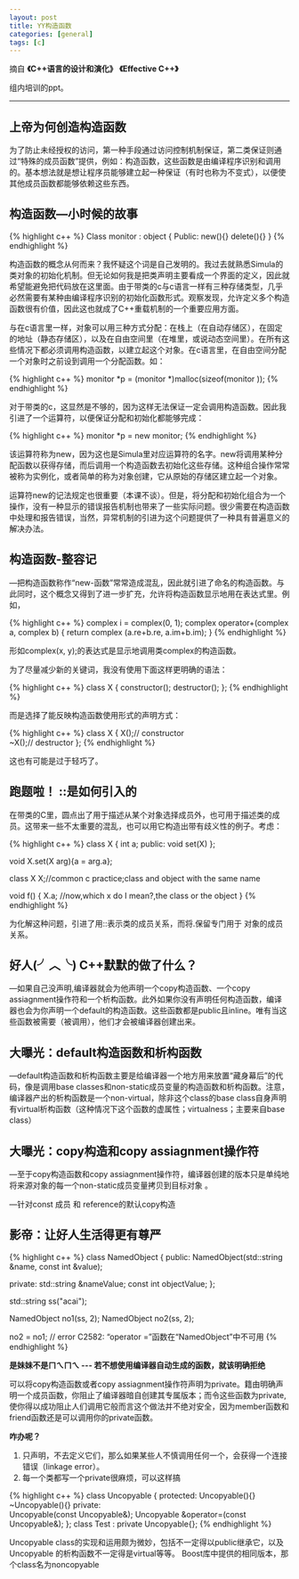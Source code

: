 ```yaml
---
layout: post
title: YY构造函数
categories: [general]
tags: [c]
---
```


摘自 **《C++语言的设计和演化》** **《Effective C++》**

组内培训的ppt。

----------

## 上帝为何创造构造函数 ##
为了防止未经授权的访问，第一种手段通过访问控制机制保证，第二类保证则通过“特殊的成员函数”提供，例如：构造函数，这些函数是由编译程序识别和调用的。基本想法就是想让程序员能够建立起一种保证（有时也称为不变式），以便使其他成员函数都能够依赖这些东西。

## 构造函数—小时候的故事 ##

{% highlight c++ %}
Class monitor : object
{
Public:
    new(){}
    delete(){}
}
{% endhighlight %}

构造函数的概念从何而来？我怀疑这个词是自己发明的。我过去就熟悉Simula的类对象的初始化机制。但无论如何我是把类声明主要看成一个界面的定义，因此就希望能避免把代码放在这里面。由于带类的c与c语言一样有三种存储类型，几乎必然需要有某种由编译程序识别的初始化函数形式。观察发现，允许定义多个构造函数很有价值，因此这也就成了C++重载机制的一个重要应用方面。

与在c语言里一样，对象可以用三种方式分配：在栈上（在自动存储区），在固定的地址（静态存储区），以及在自由空间里（在堆里，或说动态空间里）。在所有这些情况下都必须调用构造函数，以建立起这个对象。在c语言里，在自由空间分配一个对象时之前设到调用一个分配函数。如：

{% highlight c++ %}
    monitor *p = (monitor *)malloc(sizeof(monitor ));
{% endhighlight %}

对于带类的c，这显然是不够的，因为这样无法保证一定会调用构造函数。因此我引进了一个运算符，以便保证分配和初始化都能够完成：

{% highlight c++ %}
    monitor *p = new monitor;
{% endhighlight %}

该运算符称为new，因为这也是Simula里对应运算符的名字。new将调用某种分配函数以获得存储，而后调用一个构造函数去初始化这些存储。这种组合操作常常被称为实例化，或者简单的称为对象创建，它从原始的存储区建立起一个对象。

运算符new的记法规定也很重要（本课不谈）。但是，将分配和初始化组合为一个操作，没有一种显示的错误报告机制也带来了一些实际问题。很少需要在构造函数中处理和报告错误，当然，异常机制的引进为这个问题提供了一种具有普遍意义的解决办法。

## 构造函数-整容记 ##

—把构造函数称作“new-函数”常常造成混乱，因此就引进了命名的构造函数。与此同时，这个概念又得到了进一步扩充，允许将构造函数显示地用在表达式里。例如，

{% highlight c++ %}
complex i = complex(0, 1);
complex operator+(complex a, complex b)
{
    return complex (a.re+b.re, a.im+b.im);
}
{% endhighlight %}

形如complex(x, y);的表达式是显示地调用类complex的构造函数。

为了尽量减少新的关键词，我没有使用下面这样更明确的语法：

{% highlight c++ %}
class X
{
    constructor();
    destructor();
};
{% endhighlight %}

而是选择了能反映构造函数使用形式的声明方式：

{% highlight c++ %}
class X
{
    X();// constructor  
    ~X();// destructor
};
{% endhighlight %}

这也有可能是过于轻巧了。

## 跑题啦！ ::是如何引入的 ##

在带类的C里，圆点出了用于描述从某个对象选择成员外，也可用于描述类的成员。这带来一些不太重要的混乱，也可以用它构造出带有歧义性的例子。考虑：

{% highlight c++ %}
class X
{
  int a;
  public:
    void set(X)
};

void X.set(X arg){a = arg.a};

class X  X;//common c practice;class and object with the same name

void f()
{
  X.a; //now,which x do I mean?,the class or the object
}
{% endhighlight %}

为化解这种问题，引进了用::表示类的成员关系，而将.保留专门用于
对象的成员关系。

## 好人(╯︿╰) C++默默的做了什么？ ##


—如果自己没声明,编译器就会为他声明一个copy构造函数、一个copy
assiagnment操作符和一个析构函数。此外如果你没有声明任何构造函数，编译器也会为你声明一个default的构造函数。这些函数都是public且inline。唯有当这些函数被需要（被调用），他们才会被编译器创建出来。

## 大曝光：default构造函数和析构函数 ##

—default构造函数和析构函数主要是给编译器一个地方用来放置“藏身幕后”的代码，像是调用base
classes和non-static成员变量的构造函数和析构函数。注意，编译器产出的析构函数是一个non-virtual，除非这个class的base
class自身声明有virtual析构函数（这种情况下这个函数的虚属性；virtualness；主要来自base
class）

## 大曝光：copy构造和copy assiagnment操作符 ##

—至于copy构造函数和copy
assiagnment操作符，编译器创建的版本只是单纯地将来源对象的每一个non-static成员变量拷贝到目标对象
。

—针对const 成员 和 reference的默认copy构造

## 影帝：让好人生活得更有尊严 ##

{% highlight c++ %}
class NamedObject
{
  public:
      NamedObject(std::string &name, const int &value);

  private:
      std::string &nameValue;
      const int objectValue;
};

std::string ss("acai");

NamedObject no1(ss, 2);
NamedObject no2(ss, 2);

no2 = no1;
// error C2582: “operator =”函数在“NamedObject”中不可用
{% endhighlight %}

**是妹妹不是ㄇㄟㄇㄟ --- 若不想使用编译器自动生成的函数，就该明确拒绝**

可以将copy构造函数或者copy
assiagnment操作符声明为private。籍由明确声明一个成员函数，你阻止了编译器暗自创建其专属版本；而令这些函数为private,使你得以成功阻止人们调用它般而言这个做法并不绝对安全，因为member函数和friend函数还是可以调用你的private函数。

**咋办呢？**

1. 只声明，不去定义它们，那么如果某些人不慎调用任何一个，会获得一个连接错误（linkage
   error）。
1. 每一个类都写一个private很麻烦，可以这样搞

{% highlight c++ %}
class Uncopyable
{
protected:
    Uncopyable(){}
    ~Uncopyable(){}
private:    
    Uncopyable(const Uncopyable&);
    Uncopyable &operator=(const Uncopyable&);
};
class Test : private Uncopyable{};
{% endhighlight %}

Uncopyable
class的实现和运用颇为微妙，包括不一定得以public继承它，以及Uncopyable
的析构函数不一定得是virtual等等。
Boost库中提供的相同版本，那个class名为noncopyable
